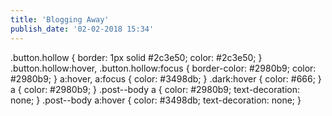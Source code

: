 ```yaml
---
title: 'Blogging Away'
publish_date: '02-02-2018 15:34'
---
```


.button.hollow {
    border: 1px solid #2c3e50;
    color: #2c3e50;
}
.button.hollow:hover, .button.hollow:focus {
  border-color: #2980b9;
  color: #2980b9;
}
a:hover, a:focus {
  color: #3498db;
}
.dark:hover {
  color: #666;
}
a {
  color: #2980b9;
}
.post--body a {
  color: #2980b9;
  text-decoration: none;
}
.post--body a:hover {
  color: #3498db;
  text-decoration: none;
}
